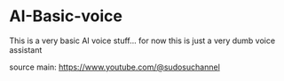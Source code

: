# AI-Basic-voice
This is a very basic AI voice stuff... 
for now this is just a very dumb voice assistant

source main: https://www.youtube.com/@sudosuchannel